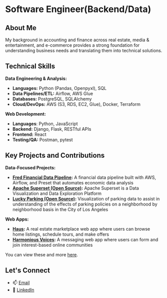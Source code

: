 # Software Engineer(Backend/Data)

## About Me
My background in accounting and finance across real estate, media & entertainment, and e-commerce provides a strong foundation for understanding business needs and translating them into technical solutions.

## Technical Skills 

**Data Engineering & Analysis:**

* **Languages:** Python (Pandas, Openpyxl), SQL
* **Data Pipelines/ETL:** Airflow, AWS Glue
* **Databases:** PostgreSQL, SQLAlchemy
* **Cloud/DevOps:** AWS (S3, RDS, EC2, Glue), Docker, Terraform

**Web Development:**

* **Languages**: Python, JavaScript
* **Backend:** Django, Flask, RESTful APIs
* **Frontend:** React
* **Testing/QA:** Postman, pytest

## Key Projects and Contributions

**Data-Focused Projects:**

* **[Fred Financial Data Pipeline](https://github.com/eulloa10/financial-data-pipeline):** A financial data pipeline built with AWS, Airflow, and Preset that automates economic data analysis
* **[Apache Superset (Open Source)](https://github.com/apache/superset):**  Apache Superset is a Data Visualization and Data Exploration Platform 
* **[Lucky Parking (Open Source)](https://github.com/eulloa10/lucky-parking):** Visualization of parking data to assist in understanding of the effects of parking policies on a neighborhood by neighborhood basis in the City of Los Angeles

**Web Apps:**
* **[Haus](https://github.com/eulloa10/haus):** A real estate marketplace web app where users can browse home listings, schedule tours, and make offers
* **[Harmonious Voices](https://github.com/eulloa10/harmonious-voices):** A messaging web app where users can form and join interest-based online communities 

You can view these and more [here](https://edgarulloa.vercel.app/).

## Let's Connect
- 📫 [Email](mailto:edgar.ulloa.careers+gh@gmail.com)
- 🔗 [LinkedIn](https://www.linkedin.com/in/edgarulloa/)
